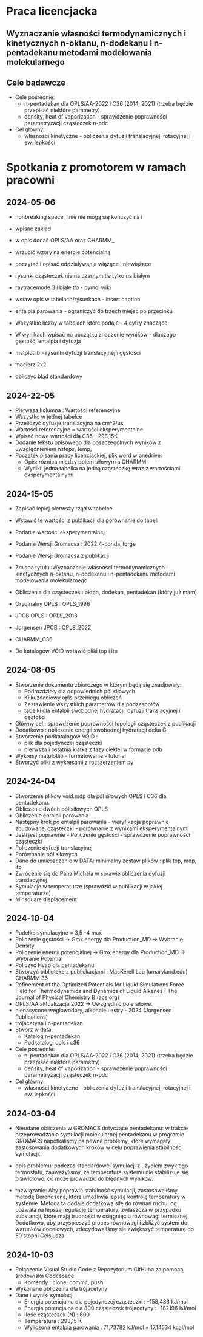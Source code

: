 
# Praca licencjacka
## Wyznaczanie własności termodynamicznych i kinetycznych n-oktanu, n-dodekanu i n-pentadekanu metodami modelowania molekularnego
## Cele badawcze
* Cele pośrednie:
	* n-pentadekan dla OPLS/AA-2022 i C36 (2014, 2021) (trzeba będzie przepisać niektóre parametry)
	* density, heat of vaporization - sprawdzenie poprawności parametryzacji cząsteczek n-pdc
* Cel główny: 
	* własności kinetyczne - obliczenia dyfuzji translacyjnej, rotacyjnej i ew. lepkości
# Spotkania z promotorem w ramach pracowni
## 2024-05-06
- nonbreaking space, linie nie mogą się kończyć na i
- wpisać zakład
- w opls dodać OPLS/AA oraz CHARMM_
- wrzucić wzory na energie potencjalną 
- poczytać i opisać oddziaływania wiążące i niewiążące
- rysunki cząsteczek nie na czarnym tle tylko na białym 
- raytracemode 3 i białe tło - pymol wiki
- wstaw opis w tabelach/rysunkach - insert caption 
- entalpia parowania - ograniczyć do trzech miejsc po przecinku

- Wszystkie liczby w tabelach które podaje - 4 cyfry znaczące 

- W wynikach wpisać na początku znaczenie wyników - dlaczego gęstość, entalpia i dyfuzja

- matplotlib - rysunki dyfuzji translacyjnej i gęstości 
- macierz 2x2

- obliczyć błąd standardowy

## 2024-22-05
- Pierwsza kolumna : Wartości referencyjne
- Wszystko w jednej tabelce 
- Przeliczyć dyfuzje translacyjna na cm^2/us
- Wartości referencyjne = wartości eksperymentalne
- Wpisać nowe wartości dla C36 - 298,15K
- Dodanie tekstu opisowego dla poszczególnych wyników z uwzględnieniem nsteps, temp, 
- Początek pisania pracy licencjackiej, plik word w onedrive:
	- Opis: różnica miedzy polem siłowym a CHARMM
	- Wyniki: jedna tabelka na jedną cząsteczkę wraz z wartościami eksperymentalnymi

## 2024-15-05
* Zapisać lepiej pierwszy rząd w tabelce
* Wstawić te wartości z publikacji dla porównanie do tabeli
* Podanie wartości eksperymentalnej
* Podanie Wersji Gromacsa : 2022.4-conda_forge
* Podanie Wersji Gromacsa z publikacji
* Zmiana tytułu :Wyznaczanie własności termodynamicznych i kinetycznych n-oktanu, n-dodekanu i n-pentadekanu metodami modelowania molekularnego
* Obliczenia dla cząsteczek : oktan, dodekan, pentadekan (który już mam)

* Oryginalny OPLS : OPLS_1996
* JPCB OPLS : OPLS_2013
* Jorgensen JPCB : OPLS_2022
* CHARMM_C36

* Do katalogów VOID wstawić pliki top i itp
## 2024-08-05
* Stworzenie dokumentu zbiorczego w którym będą się znadjowały:
	* Podrozdziały dla odpowiednich pól siłowych
   	* Kilkuzdaniowy opis przebiegu obliczeń
   	* Zestawienie wszystkich parametrów dla podzespołów
   	* tabelki dla entalpii swobodnej hydratacji, dyfuzji translacyjnej i gęstości
* Główny cel : sprawdzenie poprawności topologii cząsteczek z publikacji
* Dodatkowo : obliczenie energii swobodnej hydratacji delta G
* Stworzenie podkatalogów VOID :
	* plik dla pojedynczej cząsteczki
   	* pierwsza i ostatnia klatka z fazy ciekłej w formacie pdb
* Wykresy matplotlib - formatowanie - tutorial
* Stworzyć pliki z wykresami z rozszerzeniem py
  
## 2024-24-04
* Stworzenie plików void.mdp dla pól siłowych OPLS i C36 dla pentadekanu.
* Obliczenie dwóch pól siłowych OPLS
* Obliczenie entalpii parowania
* Następny krok po entalpii parowania - weryfikacja poprawnie zbudowanej cząsteczki - porównanie z wynikami eksperymentalnymi
* Jeśli jest poprawnie - Policzenie gęstości - sprawdzenie poprawności cząsteczki
* Policzenie dyfuzji translacyjnej
* Porównanie pól siłowych
* Dane do umieszczenie w DATA: minimalny zestaw plików : plik top, mdp, itp
* Zwrócenie się do Pana Michała w sprawie obliczenia dyfuzji translacyjnej
* Symulacje w temperaturze (sprawdzić w publikacji w jakiej temperaturze)
* Minsquare displacement

## 2024-10-04
* Pudełko symulacyjne = 3,5 -4 max
* Policzenie gęstości -> Gmx energy dla Production_MD -> Wybranie Density
* Policzenie energii potencjalnej -> Gmx energy dla Production_MD -> Wybranie Potential
* Policzyć Hvap dla pentadekanu
* Stworzyć biblioteke z publickacjami : MacKerell Lab (umaryland.edu)  CHARMM 36
* Refinement of the Optimized Potentials for Liquid Simulations Force Field for Thermodynamics and Dynamics of Liquid Alkanes | The Journal of Physical Chemistry B (acs.org)
* OPLS/AA aktualizacja 2022 -> Uwzględnić pole siłowe. 
* nienasycone węglowodory, alkohole i estry - 2024 (Jorgensen Publications)
* trójacetyna i n-pentadekan
* Stwórz w data: 
	* Katalog n-pentadekan
	* Podkatalogi opls i c36
* Cele pośrednie:
	* n-pentadekan dla OPLS/AA-2022 i C36 (2014, 2021) (trzeba będzie przepisać niektóre parametry)
	* density, heat of vaporization - sprawdzenie poprawności parametryzacji cząsteczek n-pdc
* Cel główny: 
	* własności kinetyczne - obliczenia dyfuzji translacyjnej, rotacyjnej i ew. lepkości

  
## 2024-03-04

 * Nieudane obliczenia w GROMACS dotyczące pentadekanu: w trakcie przeprowadzania symulacji molekularnej pentadekanu w programie GROMACS napotkaliśmy na pewne problemy, które wymagały zastosowania dodatkowych kroków w celu poprawienia stabilności symulacji.

* opis problemu: podczas standardowej symulacji z użyciem zwykłego termostatu, zauważyliśmy, że temperatura systemu nie stabilizuje się prawidłowo, co może prowadzić do błędnych wyników. 

* rozwiązanie: Aby poprawić stabilność symulacji, zastosowaliśmy metodę Berendsena, która umożliwia lepszą kontrolę temperatury w systemie. Metoda ta dodaje dodatkową siłę do równań ruchu, co pozwala na lepszą regulację temperatury, zwłaszcza w przypadku substancji, które mają trudności w osiągnięciu równowagi termicznej.
Dodatkowo, aby przyspieszyć proces równowagi i zbliżyć system do warunków docelowych, zdecydowaliśmy się zwiększyć temperaturę do 50 stopni Celsjusza. 

## 2024-10-03
* Połączenie Visual Studio Code z Repozytorium GitHuba za pomocą środowiska Codespace 
    * Komendy : clone, commit, push 
* Wykonane obliczenia dla trójacetyny 
* Dane i wyniki symulacji 
    * Energia potencjalna dla pojedynczej cząsteczki : -158,486 kJ/mol 
    * Energia potencjalna dla 800 cząsteczek trójacetyny : -182196 kJ/mol
    * Ilość cząsteczek (N) : 800
    * Temperatura : 298,15 K
    * Wyliczona entalpia parowania : 71,73782 kJ/mol = 17,14534 kcal/mol
    


